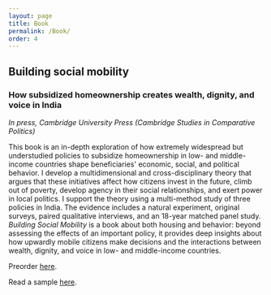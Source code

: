 ```yaml
---
layout: page
title: Book
permalink: /Book/
order: 4
---
```


<!-- Google tag (gtag.js) -->
<script async src="https://www.googletagmanager.com/gtag/js?id=G-95H7WJPKDP"></script>
<script>
  window.dataLayer = window.dataLayer || [];
  function gtag(){dataLayer.push(arguments);}
  gtag('js', new Date());

  gtag('config', 'G-95H7WJPKDP');
</script>

## Building social mobility
### How subsidized homeownership creates wealth, dignity, and voice in India

*In press, Cambridge University Press (Cambridge Studies in Comparative Politics)*



This book is an in-depth exploration of how extremely widespread but understudied policies to subsidize homeownership in low- and middle-income countries shape beneficiaries' economic, social, and political behavior. I develop a multidimensional and cross-disciplinary theory that argues that these initiatives affect how citizens invest in the future, climb out of poverty, develop agency in their social relationships, and exert power in local politics.  I support the theory using a multi-method study of three policies in India. The evidence includes a natural experiment, original surveys, paired qualitative interviews, and an 18-year matched panel study. *Building Social Mobility* is a book about both housing and behavior: beyond assessing the effects of an important policy, it provides deep insights about how upwardly mobile citizens make decisions and the interactions between wealth, dignity, and voice in low- and middle-income countries.

Preorder [here](https://www.amazon.com/Building-Social-Mobility-Homeownership-Comparative/dp/1009636995/ref=tmm_pap_swatch_0).

Read a sample [here](writing_sample_kumar.pdf).